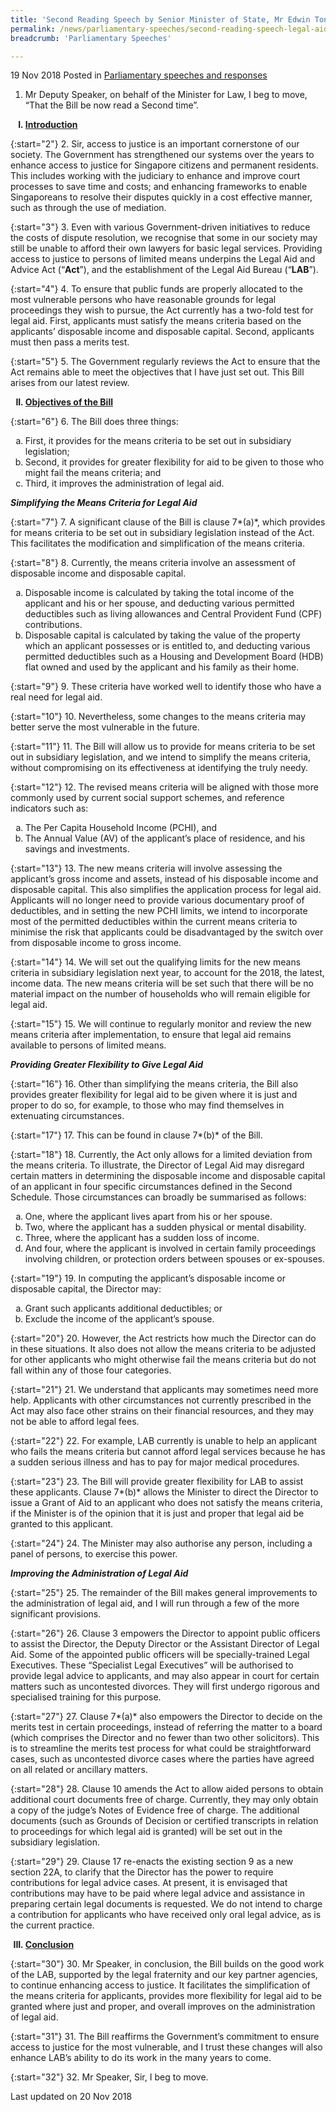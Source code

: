 ```yaml
---
title: 'Second Reading Speech by Senior Minister of State, Mr Edwin Tong on Legal Aid and Advice (Amendment) Bill'
permalink: /news/parliamentary-speeches/second-reading-speech-legal-aid-and-advice-amendment-bill/
breadcrumb: 'Parliamentary Speeches'

---
```



19 Nov 2018 Posted in [Parliamentary speeches and responses](/news/parliamentary-speeches) 

1. Mr Deputy Speaker, on behalf of the Minister for Law, I beg to move, “That the Bill be now read a Second time”.
 
<ol style="list-style-type: upper-roman; font-weight:bolder">
<li><u>Introduction</u></li>
</ol>

{:start="2"}
2. Sir, access to justice is an important cornerstone of our society. The Government has strengthened our systems over the years to enhance access to justice for Singapore citizens and permanent residents. This includes working with the judiciary to enhance and improve court processes to save time and costs; and enhancing frameworks to enable Singaporeans to resolve their disputes quickly in a cost effective manner, such as through the use of mediation.

{:start="3"}
3. Even with various Government-driven initiatives to reduce the costs of dispute resolution, we recognise that some in our society may still be unable to afford their own lawyers for basic legal services. Providing access to justice to persons of limited means underpins the Legal Aid and Advice Act (“**Act**”), and the establishment of the Legal Aid Bureau (“**LAB**”). 

{:start="4"}
4. To ensure that public funds are properly allocated to the most vulnerable persons who have reasonable grounds for legal proceedings they wish to pursue, the Act currently has a two-fold test for legal aid. First, applicants must satisfy the means criteria based on the applicants’ disposable income and disposable capital. Second, applicants must then pass a merits test.

{:start="5"}
5.	The Government regularly reviews the Act to ensure that the Act remains able to meet the objectives that I have just set out. This Bill arises from our latest review.

<ol start="2" style="list-style-type: upper-roman; font-weight:bolder">
<li><u>Objectives of the Bill</u></li>
</ol>

{:start="6"}
6.	The Bill does three things:

<ol style="list-style-type: lower-alpha">
<li>First, it provides for the means criteria to be set out in subsidiary legislation;</li>
 
<li>Second, it provides for greater flexibility for aid to be given to those who might fail the means criteria; and</li>
 
<li>Third, it improves the administration of legal aid.</li> 
</ol>

***Simplifying the Means Criteria for Legal Aid***

{:start="7"}
7.	A significant clause of the Bill is clause 7*(a)*, which provides for means criteria to be set out in subsidiary legislation instead of the Act. This facilitates the modification and simplification of the means criteria. 

{:start="8"}
8.	Currently, the means criteria involve an assessment of disposable income and disposable capital.

<ol style="list-style-type: lower-alpha">
<li>Disposable income is calculated by taking the total income of the applicant and his or her spouse, and deducting various permitted deductibles such as living allowances and Central Provident Fund (CPF) contributions.</li>
 
<li>Disposable capital is calculated by taking the value of the property which an applicant possesses or is entitled to, and deducting various permitted deductibles such as a Housing and Development Board (HDB) flat owned and used by the applicant and his family as their home.</li>
</ol>

{:start="9"}
9.	These criteria have worked well to identify those who have a real need for legal aid. 

{:start="10"}
10.	Nevertheless, some changes to the means criteria may better serve the most vulnerable in the future.

{:start="11"}
11.	The Bill will allow us to provide for means criteria to be set out in subsidiary legislation, and we intend to simplify the means criteria, without compromising on its effectiveness at identifying the truly needy. 

{:start="12"}
12.	The revised means criteria will be aligned with those more commonly used by current social support schemes, and reference indicators such as:

<ol style="list-style-type: lower-alpha">
<li>The Per Capita Household Income (PCHI), and</li>
 
<li>The Annual Value (AV) of the applicant’s place of residence, and his savings and investments. </li>
</ol>

{:start="13"}
13.	The new means criteria will involve assessing the applicant’s gross income and assets, instead of his disposable income and disposable capital. This also simplifies the application process for legal aid. Applicants will no longer need to provide various documentary proof of deductibles, and in setting the new PCHI limits, we intend to incorporate most of the permitted deductibles within the current means criteria to minimise the risk that applicants could be disadvantaged by the switch over from disposable income to gross income.

{:start="14"}
14.	We will set out the qualifying limits for the new means criteria in subsidiary legislation next year, to account for the 2018, the latest, income data. The new means criteria will be set such that there will be no material impact on the number of households who will remain eligible for legal aid. 

{:start="15"}
15.	We will continue to regularly monitor and review the new means criteria after implementation, to ensure that legal aid remains available to persons of limited means.

***Providing Greater Flexibility to Give Legal Aid***

{:start="16"}
16.	Other than simplifying the means criteria, the Bill also provides greater flexibility for legal aid to be given where it is just and proper to do so, for example, to those who may find themselves in extenuating circumstances.

{:start="17"}
17.	This can be found in clause 7*(b)* of the Bill.

{:start="18"}
18.	Currently, the Act only allows for a limited deviation from the means criteria. To illustrate, the Director of Legal Aid may disregard certain matters in determining the disposable income and disposable capital of an applicant in four specific circumstances defined in the Second Schedule. Those circumstances can broadly be summarised as follows: 

<ol style="list-style-type: lower-alpha">
<li>One, where the applicant lives apart from his or her spouse.</li>
 
<li>Two, where the applicant has a sudden physical or mental disability.</li>

<li>Three, where the applicant has a sudden loss of income.</li>

<li>And four, where the applicant is involved in certain family proceedings involving children, or protection orders between spouses or ex-spouses.</li>
</ol>

{:start="19"}
19.	In computing the applicant’s disposable income or disposable capital, the Director may:

<ol style="list-style-type: lower-alpha">
<li>Grant such applicants additional deductibles; or</li>
 
<li>Exclude the income of the applicant’s spouse.</li>
</ol>

{:start="20"}
20.	However, the Act restricts how much the Director can do in these situations. It also does not allow the means criteria to be adjusted for other applicants who might otherwise fail the means criteria but do not fall within any of those four categories.

{:start="21"}
21.	We understand that applicants may sometimes need more help. Applicants with other circumstances not currently prescribed in the Act may also face other strains on their financial resources, and they may not be able to afford legal fees.

{:start="22"}
22.	For example, LAB currently is unable to help an applicant who fails the means criteria but cannot afford legal services because he has a sudden serious illness and has to pay for major medical procedures.

{:start="23"}
23.	The Bill will provide greater flexibility for LAB to assist these applicants. Clause 7*(b)* allows the Minister to direct the Director to issue a Grant of Aid to an applicant who does not satisfy the means criteria, if the Minister is of the opinion that it is just and proper that legal aid be granted to this applicant. 

{:start="24"}
24.	The Minister may also authorise any person, including a panel of persons, to exercise this power. 

***Improving the Administration of Legal Aid***

{:start="25"}
25.	The remainder of the Bill makes general improvements to the administration of legal aid, and I will run through a few of the more significant provisions.

{:start="26"}
26.	Clause 3 empowers the Director to appoint public officers to assist the Director, the Deputy Director or the Assistant Director of Legal Aid. Some of the appointed public officers will be specially-trained Legal Executives. These “Specialist Legal Executives” will be authorised to provide legal advice to applicants, and may also appear in court for certain matters such as uncontested divorces. They will first undergo rigorous and specialised training for this purpose.

{:start="27"}
27.	Clause 7*(a)* also empowers the Director to decide on the merits test in certain proceedings, instead of referring the matter to a board (which comprises the Director and no fewer than two other solicitors). This is to streamline the merits test process for what could be straightforward cases, such as uncontested divorce cases where the parties have agreed on all related or ancillary matters.

{:start="28"}
28.	Clause 10 amends the Act to allow aided persons to obtain additional court documents free of charge. Currently, they may only obtain a copy of the judge’s Notes of Evidence free of charge. The additional documents (such as Grounds of Decision or certified transcripts in relation to proceedings for which legal aid is granted) will be set out in the subsidiary legislation.

{:start="29"}
29.	Clause 17 re-enacts the existing section 9 as a new section 22A, to clarify that the Director has the power to require contributions for legal advice cases. At present, it is envisaged that contributions may have to be paid where legal advice and assistance in preparing certain legal documents is requested. We do not intend to charge a contribution for applicants who have received only oral legal advice, as is the current practice.

<ol start="3" style="list-style-type: upper-roman; font-weight:bolder">
<li><u>Conclusion</u></li>
</ol>

{:start="30"}
30.	Mr Speaker, in conclusion, the Bill builds on the good work of the LAB, supported by the legal fraternity and our key partner agencies, to continue enhancing access to justice. It facilitates the simplification of the means criteria for applicants, provides more flexibility for legal aid to be granted where just and proper, and overall improves on the administration of legal aid. 

{:start="31"}
31.	The Bill reaffirms the Government’s commitment to ensure access to justice for the most vulnerable, and I trust these changes will also enhance LAB’s ability to do its work in the many years to come.

{:start="32"}
32.	Mr Speaker, Sir, I beg to move.

<p class="right-side-updated">Last updated on 20 Nov 2018</p> 
